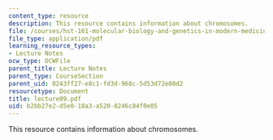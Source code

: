 ```yaml
---
content_type: resource
description: This resource contains information about chromosomes.
file: /courses/hst-161-molecular-biology-and-genetics-in-modern-medicine-fall-2007/b2bb27e2d5e018a3a5208246c84f0e05_lecture09.pdf
file_type: application/pdf
learning_resource_types:
- Lecture Notes
ocw_type: OCWFile
parent_title: Lecture Notes
parent_type: CourseSection
parent_uid: 0243ff27-e8c1-fd3d-968c-5d53d72e00d2
resourcetype: Document
title: lecture09.pdf
uid: b2bb27e2-d5e0-18a3-a520-8246c84f0e05
---
```

This resource contains information about chromosomes.

